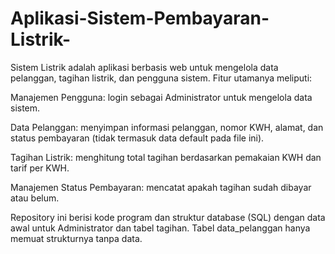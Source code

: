 # Aplikasi-Sistem-Pembayaran-Listrik-
Sistem Listrik adalah aplikasi berbasis web untuk mengelola data pelanggan, tagihan listrik, dan pengguna sistem.
Fitur utamanya meliputi:

Manajemen Pengguna: login sebagai Administrator untuk mengelola data sistem.

Data Pelanggan: menyimpan informasi pelanggan, nomor KWH, alamat, dan status pembayaran (tidak termasuk data default pada file ini).

Tagihan Listrik: menghitung total tagihan berdasarkan pemakaian KWH dan tarif per KWH.

Manajemen Status Pembayaran: mencatat apakah tagihan sudah dibayar atau belum.

Repository ini berisi kode program dan struktur database (SQL) dengan data awal untuk Administrator dan tabel tagihan.
Tabel data_pelanggan hanya memuat strukturnya tanpa data.
